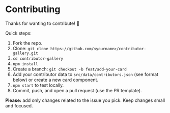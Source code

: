 # Contributing

Thanks for wanting to contribute! 🎉

Quick steps:
1. Fork the repo.
2. Clone: `git clone https://github.com/<yourname>/contributor-gallery.git`
3. `cd contributor-gallery`
4. `npm install`
5. Create a branch: `git checkout -b feat/add-your-card`
6. Add your contributor data to `src/data/contributors.json` (see format below) or create a new card component.
7. `npm start` to test locally.
8. Commit, push, and open a pull request (use the PR template).

**Please:** add only changes related to the issue you pick. Keep changes small and focused.
